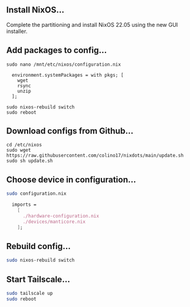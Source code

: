 ## Install NixOS...
Complete the partitioning and install NixOS 22.05 using the new GUI installer.

## Add packages to config...
```
sudo nano /mnt/etc/nixos/configuration.nix
```

```
  environment.systemPackages = with pkgs; [
    wget
    rsync
    unzip
  ];
```

```
sudo nixos-rebuild switch
sudo reboot
```

## Download configs from Github...
```
cd /etc/nixos
sudo wget https://raw.githubusercontent.com/colino17/nixdots/main/update.sh
sudo sh update.sh
```

## Choose device in configuration...
```bash
sudo configuration.nix
```
```nix
  imports =
    [
      ./hardware-configuration.nix
      ./devices/manticore.nix
    ];
```

## Rebuild config...
```bash
sudo nixos-rebuild switch
```

## Start Tailscale...
```bash
sudo tailscale up
sudo reboot
```
